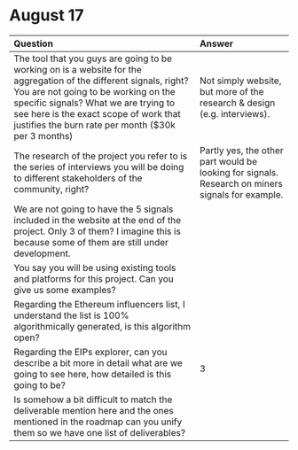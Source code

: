 # August 17

| Question | Answer |
| :--- | :--- |
| The tool that you guys are going to be working on is a website for the aggregation of the different signals, right? You are not going to be working on the specific signals? What we are trying to see here is the exact scope of work that justifies the burn rate per month \($30k per 3 months\) | Not simply website, but more  of the research & design \(e.g. interviews\).  |
| The research of the project you refer to is the series of interviews you will be doing to different stakeholders of the community, right? | Partly yes, the other part would be looking for signals. Research on miners signals for example. |
| We are not going to have the 5 signals included in the website at the end of the project. Only 3 of them? I imagine this is because some of them are still under development. |  |
| You say you will be using existing tools and platforms for this project. Can you give us some examples? |  |
| Regarding the Ethereum influencers list, I understand the list is 100% algorithmically generated, is this algorithm open? |  |
| Regarding the EIPs explorer, can you describe a bit more in detail what are we going to see here, how detailed is this going to be? | 3 |
| Is somehow a bit difficult to match the deliverable mention here and the ones mentioned in the roadmap can you unify them so we have one list of deliverables? |  |

